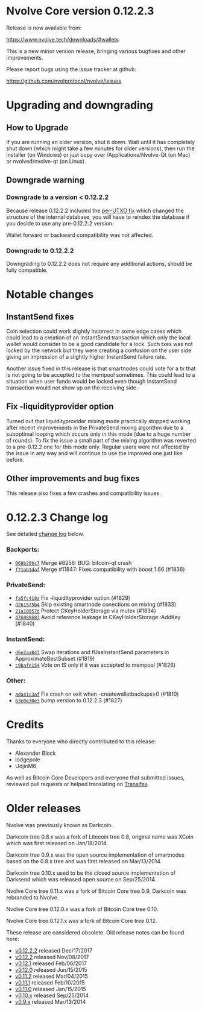 Nvolve Core version 0.12.2.3
==========================

Release is now available from:

  <https://www.nvolve.tech/downloads/#wallets>

This is a new minor version release, bringing various bugfixes and other
improvements.

Please report bugs using the issue tracker at github:

  <https://github.com/nvolprotocol/nvolve/issues>


Upgrading and downgrading
=========================

How to Upgrade
--------------

If you are running an older version, shut it down. Wait until it has completely
shut down (which might take a few minutes for older versions), then run the
installer (on Windows) or just copy over /Applications/Nvolve-Qt (on Mac) or
nvolved/nvolve-qt (on Linux).

Downgrade warning
-----------------

### Downgrade to a version < 0.12.2.2

Because release 0.12.2.2 included the [per-UTXO fix](release-notes/nvolve/release-notes-0.12.2.2.md#per-utxo-fix)
which changed the structure of the internal database, you will have to reindex
the database if you decide to use any pre-0.12.2.2 version.

Wallet forward or backward compatibility was not affected.

### Downgrade to 0.12.2.2

Downgrading to 0.12.2.2 does not require any additional actions, should be
fully compatible.

Notable changes
===============

InstantSend fixes
-----------------

Coin selection could work slightly incorrect in some edge cases which could
lead to a creation of an InstantSend transaction which only the local wallet
would consider to be a good candidate for a lock. Such txes was not locked by
the network but they were creating a confusion on the user side giving an
impression of a slightly higher InstantSend failure rate.

Another issue fixed in this release is that smartnodes could vote for a tx
that is not going to be accepted to the mempool sometimes. This could lead to
a situation when user funds would be locked even though InstantSend transaction
would not show up on the receiving side.

Fix -liquidityprovider option
-----------------------------

Turned out that liquidityprovider mixing mode practically stopped working after
recent improvements in the PrivateSend mixing algorithm due to a suboptimal
looping which occurs only in this mode (due to a huge number of rounds). To fix
the issue a small part of the mixing algorithm was reverted to a pre-0.12.2 one
for this mode only. Regular users were not affected by the issue in any way and
will continue to use the improved one just like before.

Other improvements and bug fixes
--------------------------------

This release also fixes a few crashes and compatibility issues.


0.12.2.3 Change log
===================

See detailed [change log](https://github.com/nvolprotocol/nvolve/compare/v0.12.2.2...nvolve:v0.12.2.3) below.

### Backports:
- [`068b20bc7`](https://github.com/nvolprotocol/nvolve/commit/068b20bc7) Merge #8256: BUG: bitcoin-qt crash
- [`f71ab1daf`](https://github.com/nvolprotocol/nvolve/commit/f71ab1daf) Merge #11847: Fixes compatibility with boost 1.66 (#1836)

### PrivateSend:
- [`fa5fc418a`](https://github.com/nvolprotocol/nvolve/commit/fa5fc418a) Fix -liquidityprovider option (#1829)
- [`d261575b4`](https://github.com/nvolprotocol/nvolve/commit/d261575b4) Skip existing smartnode conections on mixing (#1833)
- [`21a10057d`](https://github.com/nvolprotocol/nvolve/commit/21a10057d) Protect CKeyHolderStorage via mutex (#1834)
- [`476888683`](https://github.com/nvolprotocol/nvolve/commit/476888683) Avoid reference leakage in CKeyHolderStorage::AddKey (#1840)

### InstantSend:
- [`d6e2aa843`](https://github.com/nvolprotocol/nvolve/commit/d6e2aa843) Swap iterations and fUseInstantSend parameters in ApproximateBestSubset (#1819)
- [`c9bafe154`](https://github.com/nvolprotocol/nvolve/commit/c9bafe154) Vote on IS only if it was accepted to mempool (#1826)

### Other:
- [`ada41c3af`](https://github.com/nvolprotocol/nvolve/commit/ada41c3af) Fix crash on exit when -createwalletbackups=0 (#1810)
- [`63e0e30e3`](https://github.com/nvolprotocol/nvolve/commit/63e0e30e3) bump version to 0.12.2.3 (#1827)

Credits
=======

Thanks to everyone who directly contributed to this release:

- Alexander Block
- lodgepole
- UdjinM6

As well as Bitcoin Core Developers and everyone that submitted issues,
reviewed pull requests or helped translating on
[Transifex](https://www.transifex.com/projects/p/nvolve/).


Older releases
==============

Nvolve was previously known as Darkcoin.

Darkcoin tree 0.8.x was a fork of Litecoin tree 0.8, original name was XCoin
which was first released on Jan/18/2014.

Darkcoin tree 0.9.x was the open source implementation of smartnodes based on
the 0.8.x tree and was first released on Mar/13/2014.

Darkcoin tree 0.10.x used to be the closed source implementation of Darksend
which was released open source on Sep/25/2014.

Nvolve Core tree 0.11.x was a fork of Bitcoin Core tree 0.9,
Darkcoin was rebranded to Nvolve.

Nvolve Core tree 0.12.0.x was a fork of Bitcoin Core tree 0.10.

Nvolve Core tree 0.12.1.x was a fork of Bitcoin Core tree 0.12.

These release are considered obsolete. Old release notes can be found here:

- [v0.12.2.2](release-notes/nvolve/release-notes-0.12.2.2.md) released Dec/17/2017
- [v0.12.2](release-notes/nvolve/release-notes-0.12.2.md) released Nov/08/2017
- [v0.12.1](release-notes/nvolve/release-notes-0.12.1.md) released Feb/06/2017
- [v0.12.0](release-notes/nvolve/release-notes-0.12.0.md) released Jun/15/2015
- [v0.11.2](release-notes/nvolve/release-notes-0.11.2.md) released Mar/04/2015
- [v0.11.1](release-notes/nvolve/release-notes-0.11.1.md) released Feb/10/2015
- [v0.11.0](release-notes/nvolve/release-notes-0.11.0.md) released Jan/15/2015
- [v0.10.x](release-notes/nvolve/release-notes-0.10.0.md) released Sep/25/2014
- [v0.9.x](release-notes/nvolve/release-notes-0.9.0.md) released Mar/13/2014

